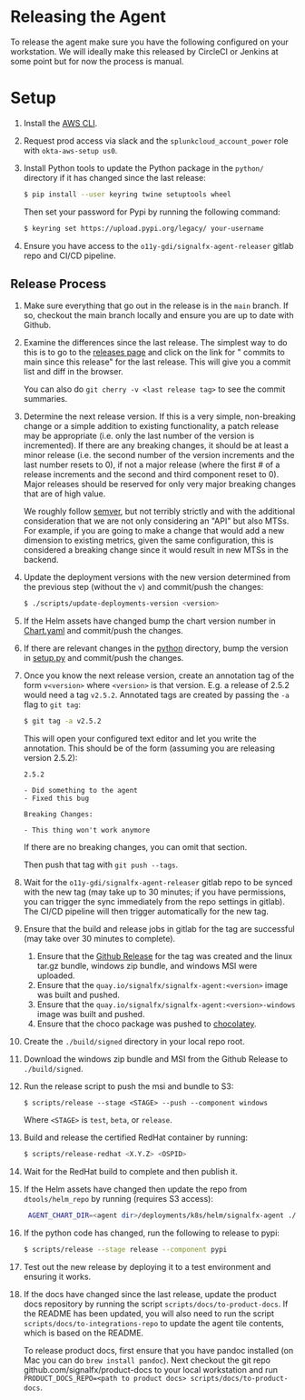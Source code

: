 # Releasing the Agent

To release the agent make sure you have the following configured on your
workstation.  We will ideally make this released by CircleCI or Jenkins at some
point but for now the process is manual.

# Setup

1. Install the [AWS CLI](
   https://docs.aws.amazon.com/cli/latest/userguide/install-cliv2.html).

1. Request prod access via slack and the `splunkcloud_account_power` role with
   `okta-aws-setup us0`.

1. Install Python tools to update the Python package in the `python/`
   directory if it has changed since the last release:

   ```sh
   $ pip install --user keyring twine setuptools wheel
   ```

   Then set your password for Pypi by running the following command:

   ```sh
   $ keyring set https://upload.pypi.org/legacy/ your-username
   ```

1. Ensure you have access to the `o11y-gdi/signalfx-agent-releaser` gitlab
   repo and CI/CD pipeline.

## Release Process

1. Make sure everything that go out in the release is in the `main` branch.
   If so, checkout the main branch locally and ensure you are up to date
   with Github.

1. Examine the differences since the last release.  The simplest way to do
   this is to go to the [releases
   page](https://github.com/signalfx/signalfx-agent/releases) and click on the
   link for "<N> commits to main since this release" for the last release.
   This will give you a commit list and diff in the browser.

   You can also do `git cherry -v <last release tag>` to see the commit
   summaries.

1. Determine the next release version.  If this is a very simple, non-breaking
   change or a simple addition to existing functionality, a patch release may
   be appropriate (i.e. only the last number of the version is incremented).
   If there are any breaking changes, it should be at least a minor release
   (i.e. the second number of the version increments and the last number
   resets to 0), if not a major release (where the first # of a release
   increments and the second and third component reset to 0).  Major releases
   should be reserved for only very major breaking changes that are of high
   value.

   We roughly follow [semver](https://semver.org/), but not terribly
   strictly and with the additional consideration that we are not only
   considering an "API" but also MTSs.  For example, if you are going to make
   a change that would add a new dimension to existing metrics, given the same
   configuration, this is considered a breaking change since it would result
   in new MTSs in the backend.

1. Update the deployment versions with the new version determined from the
   previous step (without the `v`) and commit/push the changes:

   ```sh
   $ ./scripts/update-deployments-version <version>
   ```

1. If the Helm assets have changed bump the chart version number in
   [Chart.yaml](deployments/k8s/helm/signalfx-agent/Chart.yaml) and commit/push
   the changes.

1. If there are relevant changes in the [python](./python) directory, bump the
   version in [setup.py](./python/setup.py) and commit/push the changes.

1. Once you know the next release version, create an annotation tag of the
   form `v<version>` where `<version>` is that version.  E.g. a release of
   2.5.2 would need a tag `v2.5.2`.  Annotated tags are created by passing the
   `-a` flag to `git tag`:

   ```sh
   $ git tag -a v2.5.2
   ```

   This will open your configured text editor and let you write the
   annotation.  This should be of the form (assuming you are releasing version
   2.5.2):

   ```
   2.5.2

   - Did something to the agent
   - Fixed this bug

   Breaking Changes:

   - This thing won't work anymore
   ```

   If there are no breaking changes, you can omit that section.

   Then push that tag with `git push --tags`.

1. Wait for the `o11y-gdi/signalfx-agent-releaser` gitlab repo to be synced
   with the new tag (may take up to 30 minutes; if you have permissions, you
   can trigger the sync immediately from the repo settings in gitlab).  The
   CI/CD pipeline will then trigger automatically for the new tag.

1. Ensure that the build and release jobs in gitlab for the tag are successful
   (may take over 30 minutes to complete).
   1. Ensure that the [Github Release](
      https://github.com/signalfx/signalfx-agent/releases) for the tag was
      created and the linux tar.gz bundle, windows zip bundle, and windows MSI
      were uploaded.
   1. Ensure that the `quay.io/signalfx/signalfx-agent:<version>` image was
      built and pushed.
   1. Ensure that the `quay.io/signalfx/signalfx-agent:<version>-windows`
      image was built and pushed.
   1. Ensure that the choco package was pushed to [chocolatey](
      https://community.chocolatey.org/packages/signalfx-agent).

1. Create the `./build/signed` directory in your local repo root.

1. Download the windows zip bundle and MSI from the Github Release to
   `./build/signed`.

1. Run the release script to push the msi and bundle to S3:

   ```
   $ scripts/release --stage <STAGE> --push --component windows
   ```

   Where `<STAGE>` is `test`, `beta`, or `release`.

1. Build and release the certified RedHat container by running:

   ```sh
   $ scripts/release-redhat <X.Y.Z> <OSPID>
   ```

1. Wait for the RedHat build to complete and then publish it.

1. If the Helm assets have changed then update the repo from `dtools/helm_repo`
   by running (requires S3 access):

   ```sh
    AGENT_CHART_DIR=<agent dir>/deployments/k8s/helm/signalfx-agent ./update agent
    ```

1. If the python code has changed, run the following to release to pypi:
   ```sh
   $ scripts/release --stage release --component pypi
   ```

1. Test out the new release by deploying it to a test environment and ensuring
   it works.

1. If the docs have changed since the last release, update the product docs
   repository by running the script `scripts/docs/to-product-docs`.  If the
   README has been updated, you will also need to run the script
   `scripts/docs/to-integrations-repo` to update the agent tile contents,
   which is based on the README.

   To release product docs, first ensure that you have pandoc installed (on
   Mac you can do `brew install pandoc`).  Next checkout the git repo
   github.com/signalfx/product-docs to your local workstation and run
   `PRODUCT_DOCS_REPO=<path to product docs> scripts/docs/to-product-docs`.
